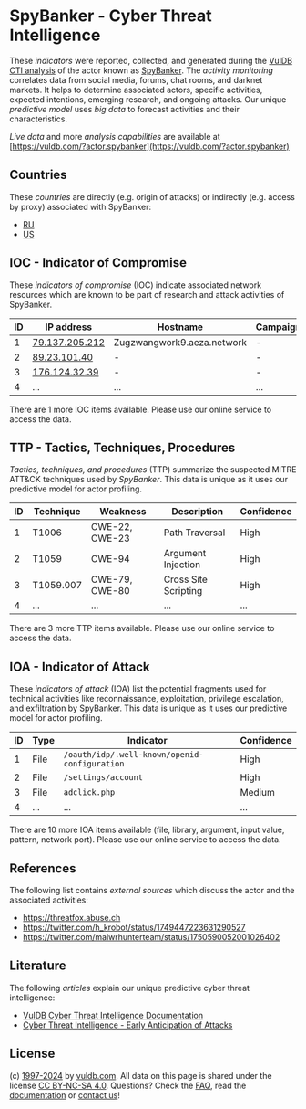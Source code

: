 # SpyBanker - Cyber Threat Intelligence

These _indicators_ were reported, collected, and generated during the [VulDB CTI analysis](https://vuldb.com/?kb.cti) of the actor known as [SpyBanker](https://vuldb.com/?actor.spybanker). The _activity monitoring_ correlates data from social media, forums, chat rooms, and darknet markets. It helps to determine associated actors, specific activities, expected intentions, emerging research, and ongoing attacks. Our unique _predictive model_ uses _big data_ to forecast activities and their characteristics.

_Live data_ and more _analysis capabilities_ are available at [https://vuldb.com/?actor.spybanker](https://vuldb.com/?actor.spybanker)

## Countries

These _countries_ are directly (e.g. origin of attacks) or indirectly (e.g. access by proxy) associated with SpyBanker:

* [RU](https://vuldb.com/?country.ru)
* [US](https://vuldb.com/?country.us)

## IOC - Indicator of Compromise

These _indicators of compromise_ (IOC) indicate associated network resources which are known to be part of research and attack activities of SpyBanker.

ID | IP address | Hostname | Campaign | Confidence
-- | ---------- | -------- | -------- | ----------
1 | [79.137.205.212](https://vuldb.com/?ip.79.137.205.212) | Zugzwangwork9.aeza.network | - | High
2 | [89.23.101.40](https://vuldb.com/?ip.89.23.101.40) | - | - | High
3 | [176.124.32.39](https://vuldb.com/?ip.176.124.32.39) | - | - | High
4 | ... | ... | ... | ...

There are 1 more IOC items available. Please use our online service to access the data.

## TTP - Tactics, Techniques, Procedures

_Tactics, techniques, and procedures_ (TTP) summarize the suspected MITRE ATT&CK techniques used by _SpyBanker_. This data is unique as it uses our predictive model for actor profiling.

ID | Technique | Weakness | Description | Confidence
-- | --------- | -------- | ----------- | ----------
1 | T1006 | CWE-22, CWE-23 | Path Traversal | High
2 | T1059 | CWE-94 | Argument Injection | High
3 | T1059.007 | CWE-79, CWE-80 | Cross Site Scripting | High
4 | ... | ... | ... | ...

There are 3 more TTP items available. Please use our online service to access the data.

## IOA - Indicator of Attack

These _indicators of attack_ (IOA) list the potential fragments used for technical activities like reconnaissance, exploitation, privilege escalation, and exfiltration by SpyBanker. This data is unique as it uses our predictive model for actor profiling.

ID | Type | Indicator | Confidence
-- | ---- | --------- | ----------
1 | File | `/oauth/idp/.well-known/openid-configuration` | High
2 | File | `/settings/account` | High
3 | File | `adclick.php` | Medium
4 | ... | ... | ...

There are 10 more IOA items available (file, library, argument, input value, pattern, network port). Please use our online service to access the data.

## References

The following list contains _external sources_ which discuss the actor and the associated activities:

* https://threatfox.abuse.ch
* https://twitter.com/h_krobot/status/1749447223631290527
* https://twitter.com/malwrhunterteam/status/1750590052001026402

## Literature

The following _articles_ explain our unique predictive cyber threat intelligence:

* [VulDB Cyber Threat Intelligence Documentation](https://vuldb.com/?kb.cti)
* [Cyber Threat Intelligence - Early Anticipation of Attacks](https://www.scip.ch/en/?labs.20201022)

## License

(c) [1997-2024](https://vuldb.com/?kb.changelog) by [vuldb.com](https://vuldb.com/?kb.about). All data on this page is shared under the license [CC BY-NC-SA 4.0](https://creativecommons.org/licenses/by-nc-sa/4.0/). Questions? Check the [FAQ](https://vuldb.com/?kb.faq), read the [documentation](https://vuldb.com/?kb) or [contact us](https://vuldb.com/?contact)!
